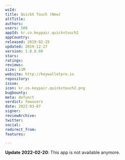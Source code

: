 ```yaml
---
wsId: 
title: QuickX Touch (New)
altTitle: 
authors: 
users: 500
appId: kr.co.keypair.quickxtouch2
appCountry: 
released: 2019-02-25
updated: 2019-12-27
version: 1.0.0.60
stars: 
ratings: 
reviews: 
size: 11M
website: http://keywalletpro.io
repository: 
issue: 
icon: kr.co.keypair.quickxtouch2.png
bugbounty: 
meta: defunct
verdict: fewusers
date: 2022-03-07
signer: 
reviewArchive: 
twitter: 
social: 
redirect_from: 
features: 

---
```


**Update 2022-02-20**: This app is not available anymore.

